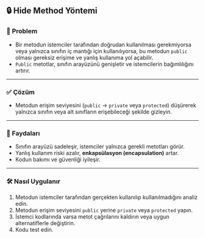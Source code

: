 ## 🔒 Hide Method Yöntemi

### 🐞 Problem
- Bir metodun istemciler tarafından doğrudan kullanılması gerekmiyorsa veya yalnızca sınıfın iç mantığı için kullanılıyorsa, bu metodun `public` olması gereksiz erişime ve yanlış kullanıma yol açabilir.
- `Public` metotlar, sınıfın arayüzünü genişletir ve istemcilerin bağımlılığını artırır.

---

### ✅ Çözüm
- Metodun erişim seviyesini (`public` → `private` veya `protected`) düşürerek yalnızca sınıfın veya alt sınıfların erişebileceği şekilde gizleyin.

---

### 🌱 Faydaları
- Sınıfın arayüzü sadeleşir, istemciler yalnızca gerekli metotları görür.
- Yanlış kullanım riski azalır, **enkapsülasyon (encapsulation)** artar.
- Kodun bakımı ve güvenliği iyileşir.

---

### 🛠️ Nasıl Uygulanır
1. Metodun istemciler tarafından gerçekten kullanılıp kullanılmadığını analiz edin.
2. Metodun erişim seviyesini `public` yerine `private` veya `protected` yapın.
3. İstemci kodlarında varsa metot çağrılarını kaldırın veya uygun alternatiflerle değiştirin.
4. Kodu test edin.
